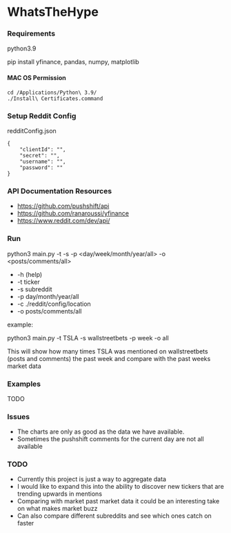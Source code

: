 # WhatsTheHype

### Requirements

python3.9

pip install yfinance, pandas, numpy, matplotlib

#### MAC OS Permission

```
cd /Applications/Python\ 3.9/
./Install\ Certificates.command
```

### Setup Reddit Config

redditConfig.json
```
{
    "clientId": "",
    "secret": "",
    "username": "",
    "password": ""
}
```

### API Documentation Resources

- https://github.com/pushshift/api
- https://github.com/ranaroussi/yfinance
- https://www.reddit.com/dev/api/

### Run

python3 main.py -t <ticker> -s <subreddit> -p <day/week/month/year/all> -o <posts/comments/all>

- -h (help)
- -t ticker
- -s subreddit
- -p day/month/year/all
- -c ./reddit/config/location
- -o posts/comments/all

example:

python3 main.py -t TSLA -s wallstreetbets -p week -o all

This will show how many times TSLA was mentioned on wallstreetbets (posts and comments) the past week and compare with the past weeks market data

### Examples

TODO

### Issues

- The charts are only as good as the data we have available. 
- Sometimes the pushshift comments for the current day are not all available

### TODO

- Currently this project is just a way to aggregate data
- I would like to expand this into the ability to discover new tickers that are trending upwards in mentions
- Comparing with market past market data it could be an interesting take on what makes market buzz
- Can also compare different subreddits and see which ones catch on faster